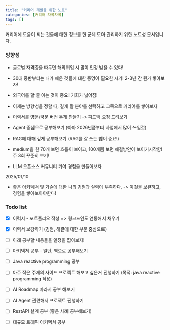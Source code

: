 ```yaml
---
title: "커리어 개발을 위한 노트"
categories: [커리어 차곡차곡]
tags: []
---
```


커리어에 도움이 되는 것들에 대한 정보를 한 군데 모아 관리하기 위한 노트성 문서입니다.

### 방향성

- 글로벌 자격증을 따두면 해외취업 시 많이 인정 받을 수 있다!
- 30대 중반부터는 내가 해온 것들에 대한 증명이 필요한 시기! 2-3년 간 뭔가 쌓아보자!
- 외국어를 할 줄 아는 것이 중요! 기회가 넓어짐!
- 이제는 방향성을 정할 때, 깊게 팔 분야를 선택하고 그쪽으로 커리어를 쌓아보자
- 이력서를 영문/국문 버전 두개 만들기 -> 피드백 요청 드려보기

- Agent 중심으로 공부해보기 (아마 2026년쯤부터 사업에서 많이 쓰일것)
- RAG에 대해 깊게 공부해보기 (RAG를 잘 쓰는 법이 중요!)
- medium을 한 70개 보면 흐름이 보이고, 100개쯤 보면 해결방안이 보이기시작함! 주 3회 꾸준히 보기!

- LLM 오픈소스 커뮤니티 기여 경험을 만들어보자

2025/01/10
- 좋은 아키텍쳐 및 기술에 대한 나의 경험과 실력이 부족하다. -> 이것을 보완하고, 경험을 쌓아보아야한다!

### Todo list

- [x] 이력서 - 포트폴리오 작성 => 링크드인도 연동해서 채우기
- [x] 이력서 보강하기 (경험, 해결에 대한 부분 중심으로)
- [ ] 아래 공부할 내용들을 일정을 잡아보자!
- [ ] 아키텍쳐 공부 - 일단, 책으로 공부해보기
- [ ] Java reactive programming 공부
- [ ] 아주 작은 주제의 사이드 프로젝트 해보고 싶은거 진행하기 (목적: java reactive programming 적용)
- [ ] AI Roadmap 따라서 공부 해보기
- [ ] AI Agent 관련해서 프로젝트 진행하기
- [ ] RestAPI 설계 공부 (좋은 사례 공부해보기)
- [ ] 대규모 트래픽 아키텍쳐 공부


